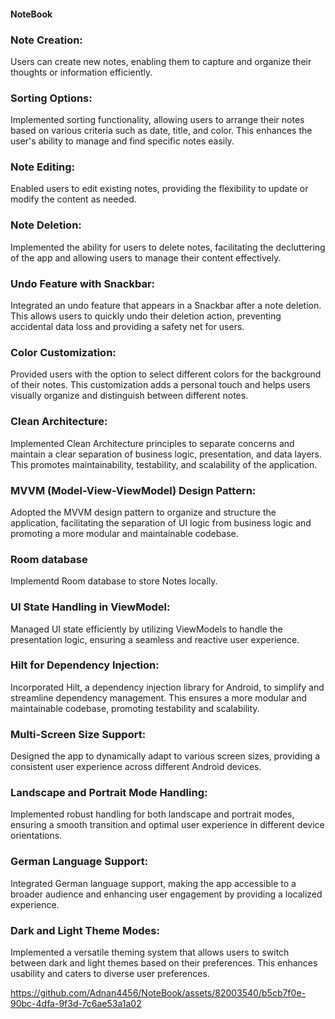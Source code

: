 #### NoteBook

### Note Creation:
Users can create new notes, enabling them to capture and organize their thoughts or information efficiently.

### Sorting Options:
Implemented sorting functionality, allowing users to arrange their notes based on various criteria such as date, title, and color. This enhances the user's ability to manage and find specific notes easily.

### Note Editing:
Enabled users to edit existing notes, providing the flexibility to update or modify the content as needed.

### Note Deletion:
Implemented the ability for users to delete notes, facilitating the decluttering of the app and allowing users to manage their content effectively.

### Undo Feature with Snackbar:
Integrated an undo feature that appears in a Snackbar after a note deletion. This allows users to quickly undo their deletion action, preventing accidental data loss and providing a safety net for users.
### Color Customization:
Provided users with the option to select different colors for the background of their notes. This customization adds a personal touch and helps users visually organize and distinguish between different notes.

### Clean Architecture:
Implemented Clean Architecture principles to separate concerns and maintain a clear separation of business logic, presentation, and data layers. This promotes maintainability, testability, and scalability of the application.

### MVVM (Model-View-ViewModel) Design Pattern:
Adopted the MVVM design pattern to organize and structure the application, facilitating the separation of UI logic from business logic and promoting a more modular and maintainable codebase.

### Room database 
Implementd Room database to store Notes locally.

### UI State Handling in ViewModel:
Managed UI state efficiently by utilizing ViewModels to handle the presentation logic, ensuring a seamless and reactive user experience.

### Hilt for Dependency Injection:
Incorporated Hilt, a dependency injection library for Android, to simplify and streamline dependency management. This ensures a more modular and maintainable codebase, promoting testability and scalability.

### Multi-Screen Size Support:
Designed the app to dynamically adapt to various screen sizes, providing a consistent user experience across different Android devices.

### Landscape and Portrait Mode Handling:
Implemented robust handling for both landscape and portrait modes, ensuring a smooth transition and optimal user experience in different device orientations.

### German Language Support:
Integrated German language support, making the app accessible to a broader audience and enhancing user engagement by providing a localized experience.

### Dark and Light Theme Modes:
Implemented a versatile theming system that allows users to switch between dark and light themes based on their preferences. This enhances usability and caters to diverse user preferences.

https://github.com/Adnan4456/NoteBook/assets/82003540/b5cb7f0e-90bc-4dfa-9f3d-7c6ae53a1a02

